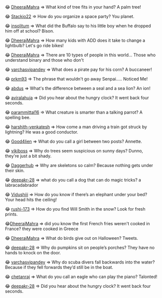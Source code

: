 😂 [DheerajMahra](https://github.com/DheerajMahra) => What kind of tree fits in your hand? A palm tree!

😂 [Stackio22](https://github.com/Stackio22) => How do you organize a space party? You planet.

😂 [insolitum](https://github.com/insolitum) => What did the Buffalo say to his little boy when he dropped him off at school? Bison.

😂 [DheerajMahra](https://github.com/DheerajMahra) => How many kids with ADD does it take to change a lightbulb? Let's go ride bikes!

😂 [DheerajMahra](https://github.com/DheerajMahra) => There are 10 types of people in this world... Those who understand binary and those who don't

😂 [varchasvipandey](https://github.com/varchasvipandey) => What does a pirate pay for his corn? A buccaneer!

😂 [prkm93](https://github.com/prkm93) => The phrase that wouldn't go away Senpai..... Noticed Me!

😂 [abdus](https://github.com/abdus) => What's the difference between a seal and a sea lion? An ion!

😂 [aviralahuja](https://github.com/aviralahuja) => Did you hear about the hungry clock? It went back four seconds.

😂 [parammittal16](https://github.com/parammittal16) => What creature is smarter than a talking parrot? A spelling bee.

😂 [harshith-venkatesh](https://github.com/harshith-venkatesh ) => How come a man driving a train got struck by lightning? He was a good conductor.

😂 [Good4lien](https://github.com/Good4lien) => What do you call a girl between two posts? Annette.

😂 [vikiboss](https://github.com/vikiboss) => Why do trees seem suspicious on sunny days? Dunno, they're just a bit shady.

😂 [Daggerhub](https://github.com/Daggerhub) => Why are skeletons so calm? Because nothing gets under their skin.

😂 [deepakr-28](https://github.com/deepakr-28) => what do you call a dog that can do magic tricks? a labracadabrador

😂 [Vidushiii](https://github.com/Vidushiii) => How do you know if there’s an elephant under your bed? Your head hits the ceiling!

😂 [rushi-173](https://github.com/rushi-173) => How do you find Will Smith in the snow? Look for fresh prints.

😂[DheerajMahra](https://github.com/DheerajMahra)  => did you know the first French fries weren't cooked in France? they were cooked in Greece 


 😂 [DheerajMahra](https://github.com/DheerajMahra)  => What do birds give out on Halloween? Tweets.

 😂 [deepakr-28](https://github.com/deepakr-28)  => Why do pumpkins sit on people’s porches? They have no hands to knock on the door.

 😂 [varchasvipandey](https://github.com/varchasvipandey)  => Why do scuba divers fall backwards into the water? Because if they fell forwards they’d still be in the boat.

 😂 [chetanraj](https://github.com/chetanraj)  => What do you call an eagle who can play the piano? Talonted!

 😂 [deepakr-28](https://github.com/deepakr-28)  => Did you hear about the hungry clock? It went back four seconds.
